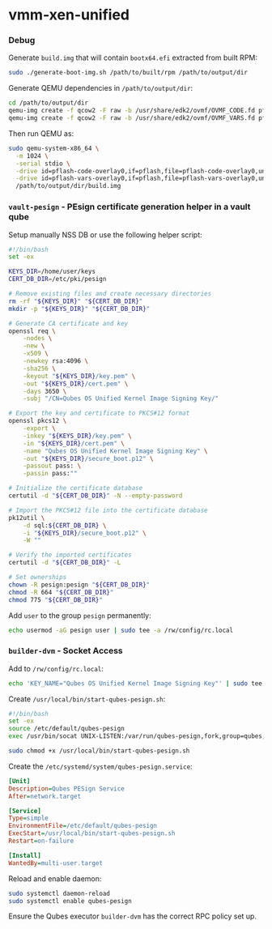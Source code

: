 # vmm-xen-unified

### Debug

Generate `build.img` that will contain `bootx64.efi` extracted from built RPM: 

```bash
sudo ./generate-boot-img.sh /path/to/built/rpm /path/to/output/dir
```

Generate QEMU dependencies in `/path/to/output/dir`:
```bash
cd /path/to/output/dir
qemu-img create -f qcow2 -F raw -b /usr/share/edk2/ovmf/OVMF_CODE.fd pflash-code-overlay0
qemu-img create -f qcow2 -F raw -b /usr/share/edk2/ovmf/OVMF_VARS.fd pflash-vars-overlay0
```

Then run QEMU as:

```bash
sudo qemu-system-x86_64 \
  -m 1024 \
  -serial stdio \
  -drive id=pflash-code-overlay0,if=pflash,file=pflash-code-overlay0,unit=0,readonly=on \
  -drive id=pflash-vars-overlay0,if=pflash,file=pflash-vars-overlay0,unit=1 \
  /path/to/output/dir/build.img
```

### `vault-pesign` - PEsign certificate generation helper in a vault qube

Setup manually NSS DB or use the following helper script:
```bash
#!/bin/bash
set -ex

KEYS_DIR=/home/user/keys
CERT_DB_DIR=/etc/pki/pesign

# Remove existing files and create necessary directories
rm -rf "${KEYS_DIR}" "${CERT_DB_DIR}"
mkdir -p "${KEYS_DIR}" "${CERT_DB_DIR}"

# Generate CA certificate and key
openssl req \
    -nodes \
    -new \
    -x509 \
    -newkey rsa:4096 \
    -sha256 \
    -keyout "${KEYS_DIR}/key.pem" \
    -out "${KEYS_DIR}/cert.pem" \
    -days 3650 \
    -subj "/CN=Qubes OS Unified Kernel Image Signing Key/"

# Export the key and certificate to PKCS#12 format
openssl pkcs12 \
    -export \
    -inkey "${KEYS_DIR}/key.pem" \
    -in "${KEYS_DIR}/cert.pem" \
    -name "Qubes OS Unified Kernel Image Signing Key" \
    -out "${KEYS_DIR}/secure_boot.p12" \
    -passout pass: \
    -passin pass:""

# Initialize the certificate database
certutil -d "${CERT_DB_DIR}" -N --empty-password

# Import the PKCS#12 file into the certificate database
pk12util \
    -d sql:${CERT_DB_DIR} \
    -i "${KEYS_DIR}/secure_boot.p12" \
    -W ""

# Verify the imported certificates
certutil -d "${CERT_DB_DIR}" -L

# Set ownerships
chown -R pesign:pesign "${CERT_DB_DIR}"
chmod -R 664 "${CERT_DB_DIR}"
chmod 775 "${CERT_DB_DIR}"
```

Add `user` to the group `pesign` permanently:
```bash
echo usermod -aG pesign user | sudo tee -a /rw/config/rc.local
````

### `builder-dvm` - Socket Access

Add to `/rw/config/rc.local`:
```bash
echo 'KEY_NAME="Qubes OS Unified Kernel Image Signing Key"' | sudo tee /etc/default/qubes-pesign
```

Create `/usr/local/bin/start-qubes-pesign.sh`:
```bash
#!/bin/bash
set -ex
source /etc/default/qubes-pesign
exec /usr/bin/socat UNIX-LISTEN:/var/run/qubes-pesign,fork,group=qubes,mode=660 EXEC:"/usr/bin/qrexec-client-vm vault-pesign qubes.PESign+${KEY_NAME// /__}"
```

```bash
sudo chmod +x /usr/local/bin/start-qubes-pesign.sh
```

Create the `/etc/systemd/system/qubes-pesign.service`:
```ini
[Unit]
Description=Qubes PESign Service
After=network.target

[Service]
Type=simple
EnvironmentFile=/etc/default/qubes-pesign
ExecStart=/usr/local/bin/start-qubes-pesign.sh
Restart=on-failure

[Install]
WantedBy=multi-user.target
```

Reload and enable daemon:
```bash
sudo systemctl daemon-reload
sudo systemctl enable qubes-pesign
```

Ensure the Qubes executor `builder-dvm` has the correct RPC policy set up.

